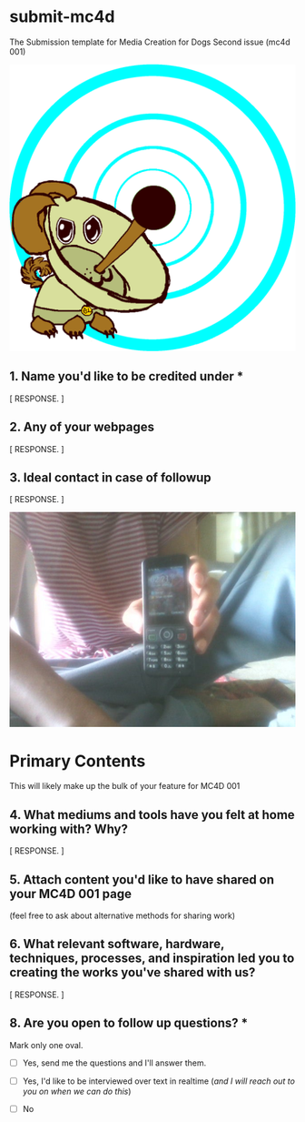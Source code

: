 # submit-mc4d
The Submission template for Media Creation for Dogs Second issue (mc4d 001)

![alt text](sadielightdish.png "REACHING SELF FULFILLMENT THROUGH THE ACT OF CREATION!")


## 1. Name you'd like to be credited under *

[ RESPONSE. ]

## 2. Any of your webpages

[ RESPONSE. ]

## 3. Ideal contact in case of followup

[ RESPONSE. ]

![alt text](WIN_20240114_14_21_03_Pro.jpg "I HOPE YOU'RE PROUD OF YOURSELF")
# Primary Contents
This will likely make up the bulk of your feature for MC4D 001

## 4. What mediums and tools have you felt at home working with? Why?

[ RESPONSE. ]

## 5. **Attach content you'd like to have shared on your MC4D 001 page**

(feel free to ask about alternative methods for sharing work)



## 6. What relevant software, hardware, techniques, processes, and inspiration led you to creating the works you've shared with us?

[ RESPONSE. ]

## 8. Are you open to follow up questions? *

Mark only one oval.


- [ ] Yes, send me the questions and I'll answer them.
- [ ] Yes, I'd like to be interviewed over text in realtime (*and I will reach out to you on when we can do this*)
- [ ] No

